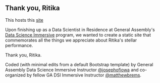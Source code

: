 ## Thank you, Ritika

This hosts this [site](http://www.literally.party)

Upon finishing up as a Data Scientist in Residence at General Assembly's [Data Science Immersive](https://generalassemb.ly/education/data-science-immersive?utm_medium=social&utm_source=blog&utm_campaign=josephdsi) program, we wanted to create a static site that commemorates all the things we appreciate about Ritika's stellar performance. 

Thank you, Ritika.

Coded (with minimal edits from a default Bootstrap template) by General Assembly Data Science Immersive Instructor [@josephofiowa](https://twitter.com/josephofiowa) and co-organized by fellow GA DSI Immersive Instructor [@matthewbrems](https://twitter.com/matthewbrems).
